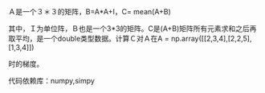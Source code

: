 Ａ是一个３＊３的矩阵，B=A*A+I，C= mean(A+B)  

其中，Ｉ为单位阵，Ｂ也是一个3*3的矩阵。C是(A+B)矩阵所有元素求和之后再取平均，是一个double类型数据。计算Ｃ对Ａ在A = np.array([[2,3,4],[2,2,5],[1,3,4]])

时的梯度。

代码依赖库：numpy,simpy
